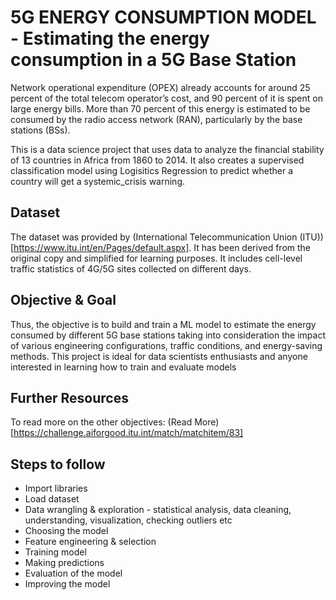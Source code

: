 # 5G ENERGY CONSUMPTION MODEL - Estimating the energy consumption in a 5G Base Station
Network operational expenditure (OPEX) already accounts for around 25 percent of the total telecom operator’s cost, and 90 percent of it is spent on large energy bills. More than 70 percent of this energy is estimated to be consumed by the radio access network (RAN), particularly by the base stations (BSs).

This is a data science project that uses data to analyze the financial stability of 13 countries in Africa from 1860 to 2014. It also creates a supervised classification model using Logisitics Regression to predict whether a country will get a systemic_crisis warning.

## Dataset
The dataset was provided by (International Telecommunication Union (ITU))[https://www.itu.int/en/Pages/default.aspx]. It has been derived from the original copy and simplified for learning purposes. It includes cell-level traffic statistics of 4G/5G sites collected on different days.

## Objective & Goal
Thus, the objective is to build and train a ML model to estimate the energy consumed by different 5G base stations taking into consideration the impact of various engineering configurations, traffic conditions, and energy-saving methods.
This project is ideal for data scientists enthusiasts and anyone interested in learning how to train and evaluate models

## Further Resources
To read more on the other objectives: (Read More)[https://challenge.aiforgood.itu.int/match/matchitem/83]

## Steps to follow
* Import libraries
* Load dataset
* Data wrangling & exploration - statistical analysis, data cleaning, understanding, visualization, checking outliers etc
* Choosing the model
* Feature engineering & selection
* Training model
* Making predictions
* Evaluation of the model
* Improving the model

